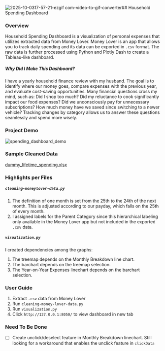 ![2025-10-0317-57-21-ezgif com-video-to-gif-converter](https://github.com/user-attachments/assets/d0ad1ec5-6263-4db9-a873-9784b3df7105)## Household Spending Dashboard

### Overview
Household Spending Dashboard is a visualization of personal expenses that utilizes extracted data from Money Lover. Money Lover is an app that allows you to track daily spending and its data can be exported in `.csv` format. The raw data is further processed using Python and Plotly Dash to create a Tableau-like dashboard.

##### Why Did I Make This Dashboard?
I have a yearly household finance review with my husband. The goal is to identify where our money goes, compare expenses with the previous year, and evaluate cost-saving opportunities. Many financial questions cross my mind, such as: Did I shop too much? Did my reluctance to cook significantly impact our food expenses? Did we unconsciously pay for unnecessary subscriptions? How much money have we saved since switching to a newer vehicle? Tracking changes by category allows us to answer these questions seamlessly and spend more wisely.

### Project Demo
![spending_dashboard_demo](https://github.com/user-attachments/assets/c15535f6-9999-444c-8933-749012410aca)


### Sample Cleaned Data
[dummy_lifetime_spending.xlsx](https://github.com/user-attachments/files/22680074/dummy_lifetime_spending.xlsx)

### Highlights per Files

##### `cleaning-moneylover-data.py`
1. The definition of one month is set from the 25th to the 24th of the next month. This is adjusted according to our payday, which falls on the 25th of every month.
2. I assigned labels for the Parent Category since this hierarchical labeling only available in the Money Lover app but not included in the exported `.csv` data.

##### `visualization.py`
I created dependencies among the graphs:
1. The treemap depends on the Monthly Breakdown line chart.
2. The barchart depends on the treemap selection.
3. The Year-on-Year Expenses linechart depends on the barchart selection. 

### User Guide
1. Extract `.csv` data from Money Lover
2. Run `cleaning-money-lover-data.py` 
3. Run `visualization.py` 
4. Click `http://127.0.0.1:8050/` to view dashboard in new tab

### Need To Be Done
- [ ] Create unclick/deselect feature in Monthly Breakdown linechart. Still looking for a workaround that enables the unclick feature in `clickData`

